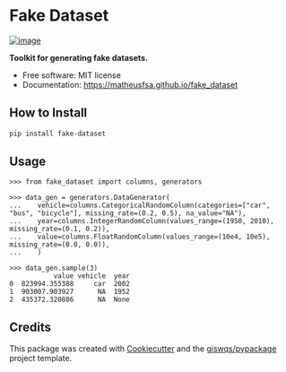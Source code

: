 # Fake Dataset


[![image](https://img.shields.io/pypi/v/fake_dataset.svg)](https://pypi.python.org/pypi/fake_dataset)


**Toolkit for generating fake datasets.**


-   Free software: MIT license
-   Documentation: https://matheusfsa.github.io/fake_dataset

## How to Install

```bash
pip install fake-dataset
```

## Usage


    >>> from fake_dataset import columns, generators

    >>> data_gen = generators.DataGenerator(
    ...    vehicle=columns.CategoricalRandomColumn(categories=["car", "bus", "bicycle"], missing_rate=(0.2, 0.5), na_value="NA"),
    ...    year=columns.IntegerRandomColumn(values_range=(1950, 2010), missing_rate=(0.1, 0.2)),
    ...    value=columns.FloatRandomColumn(values_range=(10e4, 10e5), missing_rate=(0.0, 0.0)),
    ...    )

    >>> data_gen.sample(3)
               value vehicle  year
    0  823994.355388     car  2002
    1  903007.903927      NA  1952
    2  435372.320886      NA  None


## Credits

This package was created with [Cookiecutter](https://github.com/cookiecutter/cookiecutter) and the [giswqs/pypackage](https://github.com/giswqs/pypackage) project template.
